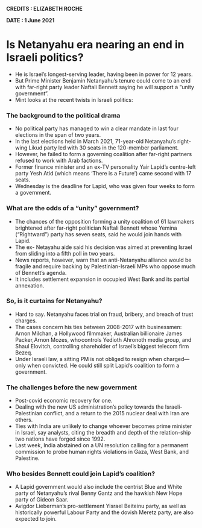**CREDITS : ELIZABETH ROCHE**

**DATE : 1 June 2021**

# Is Netanyahu era nearing an end in Israeli politics?
- He is Israel’s longest-serving leader, having been in power for 12 years.
- But Prime Minister Benjamin Netanyahu’s tenure could come to an end with far-right party leader Naftali Bennett saying he will support a “unity government”.
- Mint looks at the recent twists in Israeli politics:

### The background to the political drama
- No political party has managed to win a clear mandate in last four elections in the span of two years.
- In the last elections held in March 2021, 71-year-old Netanyahu’s right-wing Likud party led with 30 seats in the 120-member parliament.
- However, he failed to form a governing coalition after far-right partners refused to work with Arab factions.
- Former finance minister and an ex-TV personality Yair Lapid’s centre-left party Yesh Atid (which means ‘There is a Future’) came second with 17 seats.
- Wednesday is the deadline for Lapid, who was given four weeks to form a government.

### What are the odds of a “unity” government?
- The chances of the opposition forming a unity coalition of 61 lawmakers brightened after far-right politician Naftali Bennett whose Yemina (“Rightward”) party has seven seats, said he would join hands with Lapid.
- The ex- Netayahu aide said his decision was aimed at preventing Israel from sliding into a fifth poll in two years.
- News reports, however, warn that an anti-Netanyahu alliance would be fragile and require backing by Palestinian-Israeli MPs who oppose much of Bennett’s agenda.
- It includes settlement expansion in occupied West Bank and its partial annexation.

### So, is it curtains for Netanyahu?
- Hard to say. Netanyahu faces trial on fraud, bribery, and breach of trust charges.
- The cases concern his ties between 2008-2017 with businessmen: Arnon Milchan, a Hollywood filmmaker, Australian billionaire James Packer, Arnon Mozes, who controls Yedioth Ahronoth media group, and Shaul Elovitch, controlling shareholder of Israel’s biggest telecom firm Bezeq.
- Under Israeli law, a sitting PM is not obliged to resign when charged—only when convicted. He could still split Lapid’s coalition to form a government.

### The challenges before the new government
- Post-covid economic recovery for one.
- Dealing with the new US administration’s policy towards the Israeli-Palestinian conflict, and a return to the 2015 nuclear deal with Iran are others.
- Ties with India are unlikely to change whoever becomes prime minister in Israel, say analysts, citing the breadth and depth of the relation-ship two nations have forged since 1992.
- Last week, India abstained on a UN resolution calling for a permanent commission to probe human rights violations in Gaza, West Bank, and Palestine.

### Who besides Bennett could join Lapid’s coalition?
- A Lapid government would also include the centrist Blue and White party of Netanyahu’s rival Benny Gantz and the hawkish New Hope party of Gideon Saar.
- Avigdor Lieberman’s pro-settlement Yisrael Beiteinu party, as well as historically powerful Labour Party and the dovish Meretz party, are also expected to join.
